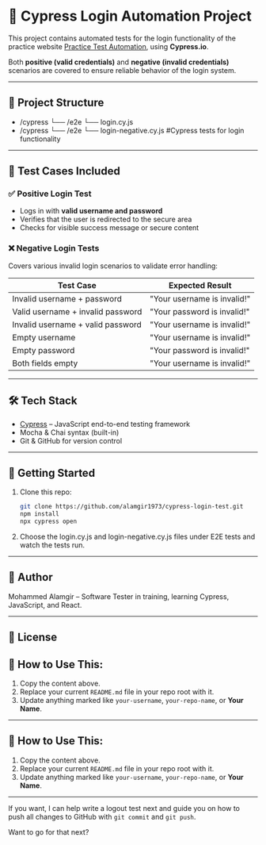 # 🔐 Cypress Login Automation Project

This project contains automated tests for the login functionality of the practice website [Practice Test Automation](https://practicetestautomation.com/practice-test-login/), using **Cypress.io**.

Both **positive (valid credentials)** and **negative (invalid credentials)** scenarios are covered to ensure reliable behavior of the login system.

---

## 📂 Project Structure

- /cypress └── /e2e └── login.cy.js
- /cypress └── /e2e └── login-negative.cy.js #Cypress tests for login functionality

---

## 🧪 Test Cases Included

### ✅ Positive Login Test

- Logs in with **valid username and password**
- Verifies that the user is redirected to the secure area
- Checks for visible success message or secure content

### ❌ Negative Login Tests

Covers various invalid login scenarios to validate error handling:

| Test Case                         | Expected Result             |
| --------------------------------- | --------------------------- |
| Invalid username + password       | "Your username is invalid!" |
| Valid username + invalid password | "Your password is invalid!" |
| Invalid username + valid password | "Your username is invalid!" |
| Empty username                    | "Your username is invalid!" |
| Empty password                    | "Your password is invalid!" |
| Both fields empty                 | "Your username is invalid!" |

---

## 🛠 Tech Stack

- [Cypress](https://www.cypress.io/) – JavaScript end-to-end testing framework
- Mocha & Chai syntax (built-in)
- Git & GitHub for version control

---

## 🚀 Getting Started

1. Clone this repo:
   ```bash
   git clone https://github.com/alamgir1973/cypress-login-test.git
   npm install
   npx cypress open
   ```
2. Choose the login.cy.js and login-negative.cy.js files under E2E tests and watch the tests run.

---

## 🙌 Author

Mohammed Alamgir – Software Tester in training, learning Cypress, JavaScript, and React.

---

## 📎 License

## 🧩 How to Use This:

1. Copy the content above.
2. Replace your current `README.md` file in your repo root with it.
3. Update anything marked like `your-username`, `your-repo-name`, or **Your Name**.

---

## 🧩 How to Use This:

1. Copy the content above.
2. Replace your current `README.md` file in your repo root with it.
3. Update anything marked like `your-username`, `your-repo-name`, or **Your Name**.

---

If you want, I can help write a logout test next and guide you on how to push all changes to GitHub with `git commit` and `git push`.

Want to go for that next?
